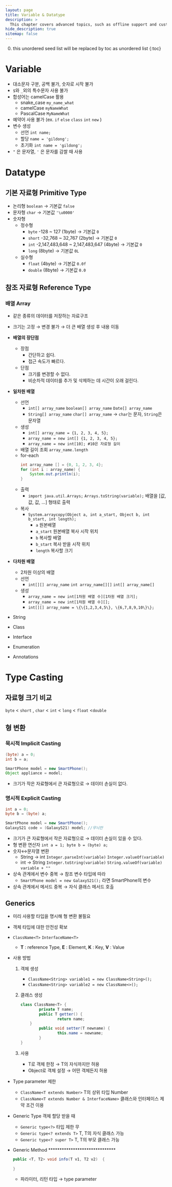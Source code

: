 ```yaml
---
layout: page
title: Variable & Datatype
description: >
  This chapter covers advanced topics, such as offline support and custom JS builds. Codings skills are recommended.
hide_description: true
sitemap: false
---
```

0. this unordered seed list will be replaced by toc as unordered list
{:toc}

# Variable
- 대소문자 구분, 공백 불가, 숫자로 시작 불가
- `$`와 `_`외의 특수문자 사용 불가
- 합성어는 camelCase 활용
    - snake_case `my_name_what`
    - camelCase `myNameWhat`
    - PascalCase `MyNameWhat`
- 예약어 사용 불가 (ex. `if` `else` `class` `int` `new` )
- 변수 생성
    - 선언 `int name;`
    - 할당 `name = 'gildong';`
    - 초기화 `int name = 'gildong';`
- `"` 은 문자열, `'` 은 문자를 감쌀 때 사용

# Datatype
## 기본 자료형 Primitive Type
- 논리형 `boolean` → 기본값 `false`
- 문자형 `char` → 기본값 `'\u0000'`
- 숫자형
    - 정수형
        - `byte` -128 ~ 127 (1byte) → 기본값 `0`
        - `short` -32,768 ~ 32,767 (2byte) → 기본값 `0`
        - `int` -2,147,483,648 ~ 2,147,483,647 (4byte) → 기본값 `0`
        - `long` (8byte) → 기본값 `0L`
    - 실수형
        - `float` (4byte) → 기본값 `0.0f`
        - `double` (8byte) → 기본값 `0.0`

## 참조 자료형 Reference Type
### 배열 Array
- 같은 종류의 데이터를 저장하는 자료구조
- 크기는 고정 → 변경 불가 → 더 큰 배열 생성 후 내용 이동

- **배열의 장단점**
    - 장점
        - 간단하고 쉽다.
        - 접근 속도가 빠르다.
    - 단점
        - 크기를 변경할 수 없다.
        - 비순차적 데이터를 추가 및 삭제하는 데 시간이 오래 걸린다.

- **일차원 배열**
    - 선언
        - `int[] array_name` `boolean[] array_name` `Date[] array_name`
        - `String[] array_name` `char[] array_name` → `char`는 문자, `String`은  문자열
    - 생성
        - `int[] array_name = {1, 2, 3, 4, 5};`
        - `array_name = new int[] {1, 2, 3, 4, 5};`
        - `array_name = new int[10]; #10은 자료형 길이`
    - 배열 길이 조회 `array_name.length`
    - for-each
        ```java
        int array_name [] = {0, 1, 2, 3, 4};
        for (int i : array_name) {
            System.out.println(i);
        }
        ```
    - 출력
        - `import java.util.Arrays;` `Arrays.toString(variable);` 배열을 [값, 값, 값, …] 형태로 출력
    - 복사
        - `System.arraycopy(Object a, int a_start, Object b, int b_start, int length);`
            - `a` 원본배열
            - `a_start` 원본배열 복사 시작 위치
            - `b` 복사할 배열
            - `b_start` 복사 받을 시작 위치
            - `length` 복사할 크기

- **다차원 배열**
    - 2차원 이상의 배열
    - 선언
        - `int[][] array_name` `int array_name[][]` `int[] array_name[]`
    - 생성
        - `array_name = new int[1차원 배열 수][1차원 배열 크기];`
        - `array_name = new int[1차원 배열 수][];`
        - `int[][] array_name = \{\{1,2,3,4,5\}, \{6,7,8,9,10\}\};`

- String
- Class
- Interface
- Enumeration
- Annotations

# Type Casting
## 자료형 크기 비교
`byte` < `short` , `char` < `int`  < `long` < `float` <`double`

## 형 변환
### 묵시적 Implicit Casting
```java
(byte) a = 0;
int b = a;
```

```java
SmartPhone model = new SmartPhone();
Object appliance = model;
```

- 크기가 작은 자료형에서 큰 자료형으로 → 데이터 손실이 없다.

### 명시적 Explicit Casting

```java
int a = 0;
byte b = (byte) a;
```

```java
SmartPhone model = new SmartPhone();
GalaxyS21 code = (GalaxyS21) model; //무늬만
```

- 크기가 큰 자료형에서 작은 자료형으로 → 데이터 손실이 있을 수 있다.
- 형 변환 연산자 `int a = 1; byte b = (byte) a;`
- 숫자↔문자열 변환
    - String → int `Integer.parseInt(variable)` `Integer.valueOf(variable)`
    - int → String `Integer.toString(variable)` `String.valueOf(variable)` `variable + ""`
- 상속 관계에서 변수 중복 → 참조 변수 타입에 따라
    - `SmartPhone model = new GalaxyS21();` 라면 SmartPhone의 변수
- 상속 관계에서 메서드 중복 → 자식 클래스 메서드 호출

## Generics
- 미리 사용할 타입을 명시해 형 변환 불필요
- 객체 타입에 대한 안전성 확보
- `ClassName<T>` `InterfaceName<T>`
    - **T** : reference Type, **E** : Element, **K** : Key, **V** : Value
- 사용 방법
    1. 객체 생성
        - `ClassName<String> variable1 = new ClassName<String>();`
        - `ClassName<String> variable2 = new ClassName<>();`
    2. 클래스 생성
        
        ```java
        class ClassName<T> {
        		private T name;
        		public T getter() {
        				return name;
            }
        		public void setter(T newname) {
        				this.name = newname;
        		}
        }
        ```
        
    3. 사용
        - T로 객체 한정 → T의 자식까지만 허용
        - Object로 객체 설정 → 어떤 객체든지 허용
- Type parameter 제한
    - `ClassName<T extends Number>` T의 상위 타입 Number
    - `ClassName<T extends Number & InterfaceName>` 클래스와 인터페이스 제약 조건 이용
- Generic Type 객체 할당 받을 때
    - `Generic type<?>` 타입 제한 무
    - `Generic type<? extends T>` T, T의 자식 클래스 가능
    - `Generic type<? super T>` T, T의 부모 클래스 가능
- Generic Method ******************************
    
    ```java
    public <T, T2> void info(T v1, T2 v2)  {
    		
    }
    ```
    
    - 파라미터, 리턴 타입 → type parameter

